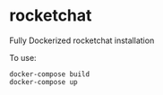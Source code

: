 # rocketchat
Fully Dockerized rocketchat installation

To use:

    docker-compose build
    docker-compose up
